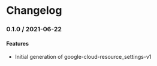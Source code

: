 # Changelog

### 0.1.0 / 2021-06-22

#### Features

* Initial generation of google-cloud-resource_settings-v1
